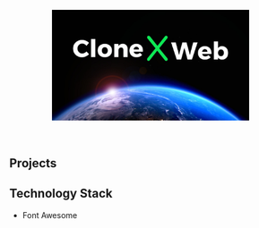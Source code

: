 <p align="center"><img src="/.assets/CloneXWeb-GitHub.jpg" alt="CloneXWeb" width="70%"></a></p><br>

## Projects

## Technology Stack
- Font Awesome
